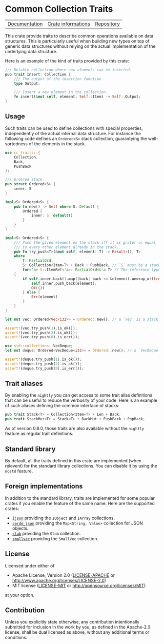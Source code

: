 # Common Collection Traits

<table><tr>
  <td><a href="https://docs.rs/cc-traits">Documentation</a></td>
  <td><a href="https://crates.io/crates/cc-traits">Crate informations</a></td>
  <td><a href="https://github.com/timothee-haudebourg/cc-traits">Repository</a></td>
</tr></table>

This crate provide traits to describe common operations available on data structures.
This is particularly useful when building new types on top of generic data structures without relying on the actual implementation of the underlying data structure.

Here is an example of the kind of traits provided by this crate:
```rust
/// Mutable collection where new elements can be inserted.
pub trait Insert: Collection {
    /// The output of the insertion function.
    type Output;

    /// Insert a new element in the collection.
    fn insert(&mut self, element: Self::Item) -> Self::Output;
}
```

## Usage

Such traits can be used to define collections with special properties,
independently of the actual internal data structure.
For instance the following code defines an `Ordered<S>` stack collection,
guarantying the well-sortedness of the elements in the stack.

```rust
use cc_traits::{
    Collection,
    Back,
    PushBack
};

/// Ordered stack.
pub struct Ordered<S> {
    inner: S
}

impl<S> Ordered<S> {
    pub fn new() -> Self where S: Default {
        Ordered {
            inner: S::default()
        }
    }
}

impl<S> Ordered<S> {
    /// Push the given element on the stack iff it is grater or equal
    /// to every other element already in the stack.
    pub fn try_push<T>(&mut self, element: T) -> Result<(), T>
    where
        T: PartialOrd,
        S: Collection<Item=T> + Back + PushBack, // `S` must be a stack providing `back` and `push_back`.
        for<'a> S::ItemRef<'a>: PartialOrd<&'a T> // The reference type must be comparable with other reference types.
    {
        if self.inner.back().map(|back| back <= &element).unwrap_or(true) {
            self.inner.push_back(element);
            Ok(())
        } else {
            Err(element)
        }
    }
}

let mut vec: Ordered<Vec<i32>> = Ordered::new(); // a `Vec` is a stack so it works.

assert!(vec.try_push(1).is_ok());
assert!(vec.try_push(2).is_ok());
assert!(vec.try_push(0).is_err());

use std::collections::VecDeque;
let mut deque: Ordered<VecDeque<i32>> = Ordered::new(); // a `VecDeque` is also a stack.

assert!(deque.try_push(1).is_ok());
assert!(deque.try_push(2).is_ok());
assert!(deque.try_push(0).is_err());
```

## Trait aliases

By enabling the `nightly` you can get access to
some trait alias definitions that can be useful to reduce the
verbosity of your code.
Here is an example of such aliases defining the common interface of stacks:
```rust
pub trait Stack<T> = Collection<Item=T> + Len + Back;
pub trait StackMut<T> = Stack<T> + BackMut + PushBack + PopBack;
```

As of version 0.8.0, those traits are also available without the `nightly`
feature as regular trait definitions.

## Standard library

By default, all the traits defined in this crate are implemented (when relevent)
for the standard library collections.
You can disable it by using the `nostd` feature.

## Foreign implementations

In addition to the standard library,
traits are implemented for
some popular crates if you enable the feature of the same name.
Here are the supported crates:

  - [`ijson`](https://crates.io/crates/ijson) providing the `IObject` and `IArray` collections.
  - [`serde_json`](https://crates.io/crates/serde_json) providing the `Map<String, Value>` collection for JSON objects.
  - [`slab`](https://crates.io/crates/slab) providing the `Slab` collection.
  - [`smallvec`](https://crates.io/crates/smallvec) providing the `SmallVec` collection.

## License

Licensed under either of

 * Apache License, Version 2.0 ([LICENSE-APACHE](LICENSE-APACHE) or http://www.apache.org/licenses/LICENSE-2.0)
 * MIT license ([LICENSE-MIT](LICENSE-MIT) or http://opensource.org/licenses/MIT)

at your option.

## Contribution

Unless you explicitly state otherwise, any contribution intentionally submitted
for inclusion in the work by you, as defined in the Apache-2.0 license, shall be dual licensed as above, without any
additional terms or conditions.
